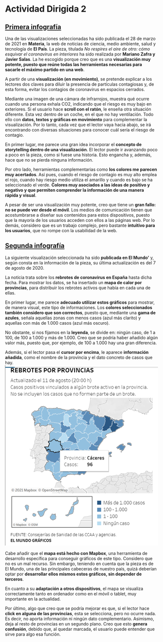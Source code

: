# Actividad Dirigida 2
## [Primera infografía](https://elpais.com/ciencia/2021-03-28/no-respires-el-aire-de-otro-como-esquivar-el-coronavirus-en-interiores.html?prm=ep-app-articulo)
Una de las visualizaciones seleccionadas ha sido publicada el 28 de marzo de 2021 en **Materia**, la web de noticias de ciencia, medio ambiente, salud y tecnología de **El País**. La pieza, titulada *No respires el aire de otro: cómo esquivar el coronavirus en interiores* ha sido realizada por **Mariano Zafra y Javier Salas**.
La he escogido porque creo que es una **visualización muy potente, puesto que reúne todas las herramientas necesarias para sacarle el máximo partido en una web**.

A partir de una **visualización (en movimiento)**, se pretende explicar a los lectores dos claves para diluir la presencia de partículas contagiosas y, de esta forma, evitar los contagios de coronavirus en espacios cerrados.

Mediante una imagen de una cámara de infrarrojos, muestra qué ocurre cuando una persona exhala CO2, indicando que el riesgo es muy bajo en exteriores. Si el usuario hace **scroll con el ratón**, le enseña otra situación diferente. Esta vez dentro de un coche, en el que no hay ventilación. Todo ello con **datos, textos y gráficas en movimiento** para complementar la visualización. Por lo tanto, cada vez que el lector vaya hacia abajo, se irá encontrando con diversas situaciones para conocer cuál sería el riesgo de contagio.

En primer lugar, me parece una gran idea incorporar el **concepto de storytelling dentro de una visualización**. El lector puede ir avanzando poco a poco en la pieza, como si fuese una historia. Esto engancha y, además, hace que no se pierda ninguna información.

Por otro lado, herramientas complementarias como **los colores me parecen muy acertados**. Así pues, cuando el riesgo de contagio es muy alto emplea el rojo, cuando hay riesgo medio utiliza el amarillo y cuando es bajo se ha seleccionado el verde. **Colores muy asociados a las ideas de positivo y negativo y que permiten comprender la información de una manera rápida y visual**.

A pesar de ser una visualización muy potente, creo que tiene un **gran fallo: no se puede ver desde el móvil**. Los medios de comunicación tienen que acostumbrarse a diseñar sus contenidos para estos dispositivos, puesto que la mayoría de los usuarios acceden con ellos a las páginas web. Por lo demás, considero que es un trabajo complejo, pero bastante **intuitivo para los usuarios**, que no rompe con la usabilidad de la web.

## [Segunda infografía](https://www.elmundo.es/ciencia-y-salud/salud/2020/08/06/5f2bd128fc6c83842b8b4632.html)

La siguiente visualización seleccionada ha sido **publicada en El Mundo'** y, según consta en la información de la pieza, su última actualización es del 7 de agosto de 2020.

La noticia trata sobre los **rebrotes de coronavirus en España** hasta dicha fecha. Para mostrar los datos, se ha insertado un **mapa de calor por provincias**, para distribuir los rebrotes activos que había en cada una de ellas.

En primer lugar, me parece **adecuado utilizar estos gráficos** para mostrar, de manera visual, este tipo de informaciones. Los **colores seleccionados también considero que son correctos**, puesto que, mediante una **gama de azules**, señala aquellas zonas con menos casos (azul más clarito) y aquellas con más de 1.000 casos (azul más oscuro).

No obstante, si nos fijamos en la **leyenda**, se divide en: ningún caso, de 1 a 100, de 100 a 1.000 y más de 1.000. Creo que se podría haber añadido algún valor más, puesto que, por ejemplo, de 100 a 1.000 hay una gran diferencia.

Además, si el lector pasa el **cursor por encima**, le aparece **información añadida**, como el nombre de la provincia y el dato concreto de casos que hay.
![Mapa rebrotes coronavirus](docs/images/pic04.jpg)

Cabe añadir que el **mapa está hecho con Mapbox**, una herramienta de desarrollo específica para conseguir gráficos de este tipo. Considero que no es un mal recurso. Sin embargo, teniendo en cuenta que la pieza es de El Mundo, una de las principales cabeceras de nuestro país, quizá deberían optar por **desarrollar ellos mismos estos gráficos, sin depender de terceros**.

En cuanto a su **adaptación a otros dispositivos**, el mapa se visualiza correctamente tanto en ordenador como en el móvil o tablet, muy importante en la actualidad.

Por último, algo que creo que se podría mejorar es que, si el lector hace **click en alguna de las provincias**, esta se selecciona, pero no ocurre nada. Es decir, no aporta información ni ningún dato complementario. Asimismo, deja al resto de provincias en un segundo plano. Creo que esto **genera confusión**, debido que, al quedar marcada, el usuario puede entender que sirve para algo esa función.
